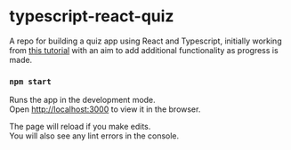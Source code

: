 # typescript-react-quiz

A repo for building a quiz app using React and Typescript, initially working from [this tutorial](https://www.youtube.com/watch?v=F2JCjVSZlG0&t=3881s) with an aim to add additional functionality as progress is made.

### `npm start`

Runs the app in the development mode.\
Open [http://localhost:3000](http://localhost:3000) to view it in the browser.

The page will reload if you make edits.\
You will also see any lint errors in the console.
